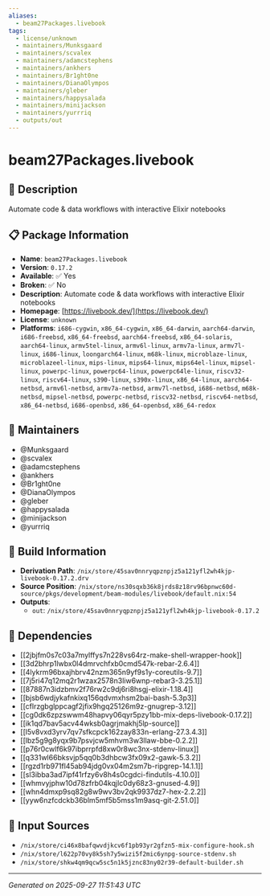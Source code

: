 ```yaml
---
aliases:
  - beam27Packages.livebook
tags:
  - license/unknown
  - maintainers/Munksgaard
  - maintainers/scvalex
  - maintainers/adamcstephens
  - maintainers/ankhers
  - maintainers/Br1ght0ne
  - maintainers/DianaOlympos
  - maintainers/gleber
  - maintainers/happysalada
  - maintainers/minijackson
  - maintainers/yurrriq
  - outputs/out
---
```


# beam27Packages.livebook

## 📝 Description

Automate code & data workflows with interactive Elixir notebooks

## 📋 Package Information

- **Name**: `beam27Packages.livebook`
- **Version**: `0.17.2`
- **Available**: ✅ Yes
- **Broken**: ✅ No
- **Description**: Automate code & data workflows with interactive Elixir notebooks
- **Homepage**: [https://livebook.dev/](https://livebook.dev/)
- **License**: `unknown`
- **Platforms**: `i686-cygwin`, `x86_64-cygwin`, `x86_64-darwin`, `aarch64-darwin`, `i686-freebsd`, `x86_64-freebsd`, `aarch64-freebsd`, `x86_64-solaris`, `aarch64-linux`, `armv5tel-linux`, `armv6l-linux`, `armv7a-linux`, `armv7l-linux`, `i686-linux`, `loongarch64-linux`, `m68k-linux`, `microblaze-linux`, `microblazeel-linux`, `mips-linux`, `mips64-linux`, `mips64el-linux`, `mipsel-linux`, `powerpc-linux`, `powerpc64-linux`, `powerpc64le-linux`, `riscv32-linux`, `riscv64-linux`, `s390-linux`, `s390x-linux`, `x86_64-linux`, `aarch64-netbsd`, `armv6l-netbsd`, `armv7a-netbsd`, `armv7l-netbsd`, `i686-netbsd`, `m68k-netbsd`, `mipsel-netbsd`, `powerpc-netbsd`, `riscv32-netbsd`, `riscv64-netbsd`, `x86_64-netbsd`, `i686-openbsd`, `x86_64-openbsd`, `x86_64-redox`
## 👥 Maintainers

- @Munksgaard
- @scvalex
- @adamcstephens
- @ankhers
- @Br1ght0ne
- @DianaOlympos
- @gleber
- @happysalada
- @minijackson
- @yurrriq


## 🔧 Build Information

- **Derivation Path**: `/nix/store/45sav0nnryqpznpjz5a121yfl2wh4kjp-livebook-0.17.2.drv`
- **Source Position**: `/nix/store/ns30sqxb36k8jrds8z18rv96bpnwc60d-source/pkgs/development/beam-modules/livebook/default.nix:54`
- **Outputs**:
  - `out`:  `/nix/store/45sav0nnryqpznpjz5a121yfl2wh4kjp-livebook-0.17.2`

## 🔗 Dependencies

- [[2jbjfm0s7c03a7mylffys7n228vs64rz-make-shell-wrapper-hook]]
- [[3d2bhrp1lwbx0l4dmrvchfxb0cmd547k-rebar-2.6.4]]
- [[4lykrm96bxajhbrv42nzm365n9yf9s1y-coreutils-9.7]]
- [[7j5ri47q12mq2r1wzax2578n3liw6wnp-rebar3-3.25.1]]
- [[87887n3idzbmv2f76rw2c9dj6ri8hsgj-elixir-1.18.4]]
- [[bjsb6wdjykafnkixq156qdvmxhsm2bai-bash-5.3p3]]
- [[cflrzgbglppcagf2jfix9hgq25126m9z-gnugrep-3.12]]
- [[cg0dk6zpzswwm48hapvy06qyr5pzy1bb-mix-deps-livebook-0.17.2]]
- [[ik1qd7bav5acv44wksb0agrjmakhj5lp-source]]
- [[l5v8vxd3yrv7qv7sfkcpck162zay833n-erlang-27.3.4.3]]
- [[lbz5g9g8yqx9b7psvjcw5mhvm3w3llaw-bbe-0.2.2]]
- [[p76r0cwlf6k97ibprrpfd8xw0r8wc3nx-stdenv-linux]]
- [[q331wl66bksvjp5qq0b3dhbcw3fx09x2-gawk-5.3.2]]
- [[rgzd1rb971fl45ab94jdg0vx04m2sm7b-ripgrep-14.1.1]]
- [[sl3ibba3ad7ipf41rfzy6v8h4s0cgdci-findutils-4.10.0]]
- [[whmvyjphw10d78zfrb04kqjlc0dy68z3-gnused-4.9]]
- [[whn4dmxp9sq82g8w9wv3bv2qk9937dz7-hex-2.2.2]]
- [[yyw6nzfcdckb36blm5mf5b5mss1m9asq-git-2.51.0]]

## 📁 Input Sources

- `/nix/store/ci46x8bafqwvdjkcv6f1pb93yr2gfzn5-mix-configure-hook.sh`
- `/nix/store/l622p70vy8k5sh7y5wizi5f2mic6ynpg-source-stdenv.sh`
- `/nix/store/shkw4qm9qcw5sc5n1k5jznc83ny02r39-default-builder.sh`

---
*Generated on 2025-09-27 11:51:43 UTC*
